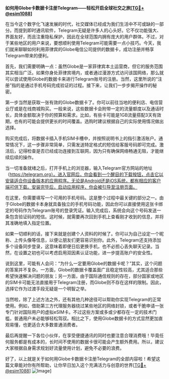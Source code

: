 **如何用Globe卡数据卡注册Telegram——轻松开启全球社交之旅[[TG💪+ @esim1088](https://t.me/s/esim1088)]**

在当今这个数字化飞速发展的时代，社交媒体已经成为我们生活中不可或缺的一部分。而提到即时通讯软件，Telegram无疑是许多人的心头好。它不仅功能强大、界面友好，而且注重隐私保护，因此在全球范围内拥有庞大的用户群体。不过，对于某些地区的用户来说，要想顺利使用Telegram可能需要一点小技巧。今天，我们就来聊聊如何利用菲律宾的Globe电信公司提供的数据卡，成功注册并畅享Telegram带来的便利。

首先，我们需要明确一点：虽然Globe是一家菲律宾本土运营商，但它的服务范围其实相当广泛。如果你身处菲律宾境内，或者通过漫游方式访问该国网络，那么就可以尝试使用Globe的数据卡来进行Telegram账号的注册。当然，这里所说的“注册”指的是通过手机号码完成验证的过程。接下来，让我们一步步揭开操作的秘密。

第一步当然是获取一张有效的Globe数据卡了。你可以前往当地的便利店、电信营业厅或是在线商城购买。一般来说，这些数据卡会附带一定的流量额度以及通话时长，具体金额取决于你的预算和需求。比如，有些卡可能是1GB流量搭配3天有效期，也有的可能会提供更长的时间覆盖。选购时建议根据自己的实际使用情况做出选择。

购买完成后，将数据卡插入手机SIM卡槽中，并按照说明书上的指引激活账户。通常情况下，这一步骤非常简单，只需发送特定格式的短信给客服号码即可完成。激活后，记得检查是否已经成功连接到互联网，因为只有确保网络畅通无阻，才能继续后续的操作。

当一切准备就绪之后，打开手机上的浏览器，输入Telegram官方网站的地址（https://telegram.org）。进入官网后，你会看到一个醒目的下载按钮，点击它以安装适合你设备版本的应用程序。无论是Android还是iOS系统，都有相应的客户端可供下载。安装完毕后，启动应用程序，你会被引导至注册页面。

在这里，你需要填写一个可用的手机号码。这是整个过程中最关键的部分之一。由于Globe的数据卡本身就具备独立的手机号码功能，因此你可以直接使用这张卡绑定的号码作为Telegram账号的登录凭证。输入完成后，系统会向这个号码发送一条包含验证码的短信。这时候，就需要再次回到手机上查看刚才收到的信息，并将其准确地填入指定位置。

如果一切顺利的话，接下来就是创建个人资料的时候了。你可以为自己设定一个昵称、上传头像等信息，以便让朋友们更容易识别你。此外，Telegram还支持添加多个设备同步登录，这意味着即便日后更换手机，也不必担心丢失聊天记录。当然，在设置之初也可以考虑启用双因素认证功能，进一步提高账户的安全性。

说到这里，可能有人会问：“为什么一定要用Globe的数据卡呢？”其实，这个问题的答案并不复杂。一方面，Globe的数据卡覆盖面广且稳定性较高，尤其适合那些希望快速解决问题的朋友；另一方面，由于国际通信规则的存在，部分国家或地区的SIM卡可能无法直接用于Telegram注册，而Globe则不存在这样的限制。因此，选择它作为过渡手段无疑是一个明智之举。

当然啦，除了上述方法之外，还有其他几种途径可以帮助你实现Telegram的正常使用。例如，借助第三方代理服务器绕过某些地区的网络封锁，或者干脆申请一张专门针对国际用户的虚拟eSIM卡。不过这些方案或多或少都存在一定的技术门槛，普通用户未必能够轻松驾驭。相比之下，使用Globe数据卡的方式显然更加直观易懂，也更适合大多数普通消费者。

最后再提醒一下各位小伙伴，在享受便捷通讯的同时也要注意合理消费哦！毕竟任何服务都是有成本的，长时间不使用的数据卡很可能会产生额外费用。所以，建议大家根据自身需求规划好流量使用计划，避免不必要的浪费。

好了，以上就是关于如何用Globe卡数据卡注册Telegram的全部内容啦！希望这篇文章能对你有所帮助，让你早日加入这个充满活力与创意的世界[[TG💪+ @esim1088](https://t.me/s/esim1088)] ![Image](https://i.postimg.cc/4NQfJmqS/Snipaste-2025-05-13-00-14-12.png)]